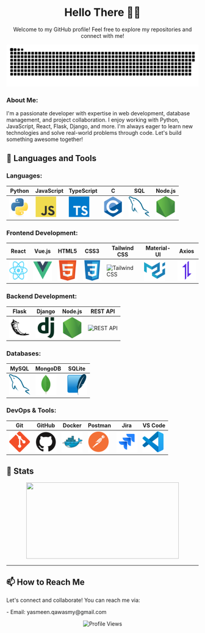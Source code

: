 <!-- Header Section -->
<h1 align="center">Hello There 🐱‍👤</h1>
<p align="center">Welcome to my GitHub profile! Feel free to explore my repositories and connect with me!</p>

<!-- GitHub Snake -->
<p align="center">
  <img width="1000" src="assets/github-snake.svg" alt="snake"/>
</p>

### About Me:
I'm a passionate developer with expertise in web development, database management, and project collaboration. I enjoy working with Python, JavaScript, React, Flask, Django, and more. I'm always eager to learn new technologies and solve real-world problems through code. Let's build something awesome together!

## 💢 Languages and Tools

### Languages:
| Python | JavaScript | TypeScript | C | SQL | Node.js |
|--------|------------|------------|---|-----|---------|
| <img src="https://github.com/devicons/devicon/blob/master/icons/python/python-original.svg" title="Python" alt="Python" width="55" height="55"/> | <img src="https://github.com/devicons/devicon/blob/master/icons/javascript/javascript-original.svg" title="JavaScript" alt="JavaScript" width="55" height="55"/> | <img src="https://github.com/devicons/devicon/blob/master/icons/typescript/typescript-original.svg" title="TypeScript" alt="TypeScript" width="55" height="55"/> | <img src="https://github.com/devicons/devicon/blob/master/icons/c/c-original.svg" title="C" alt="C" width="55" height="55"/> | <img src="https://github.com/devicons/devicon/blob/master/icons/mysql/mysql-original.svg" title="SQL" alt="SQL" width="55" height="55"/> | <img src="https://github.com/devicons/devicon/blob/master/icons/nodejs/nodejs-original.svg" title="Node.js" alt="Node.js" width="55" height="55"/> |

### Frontend Development:
| React | Vue.js | HTML5 | CSS3 | Tailwind CSS | Material-UI | Axios |
|-------|--------|-------|------|--------------|-------------|-------|
| <img src="https://github.com/devicons/devicon/blob/master/icons/react/react-original.svg" title="React" alt="React" width="55" height="55"/> | <img src="https://github.com/devicons/devicon/blob/master/icons/vuejs/vuejs-original.svg" title="Vue.js" alt="Vue.js" width="55" height="55"/> | <img src="https://github.com/devicons/devicon/blob/master/icons/html5/html5-original.svg" title="HTML5" alt="HTML5" width="55" height="55"/> | <img src="https://github.com/devicons/devicon/blob/master/icons/css3/css3-original.svg" title="CSS3" alt="CSS3" width="55" height="55"/> | <img src="https://raw.githubusercontent.com/tailwindlabs/tailwindcss/master/.github/logo-light.svg" title="Tailwind CSS" alt="Tailwind CSS" width="55" height="55"/> | <img src="https://github.com/devicons/devicon/blob/master/icons/materialui/materialui-original.svg" title="Material-UI" alt="Material-UI" width="55" height="55"/> | <img src="https://github.com/devicons/devicon/blob/master/icons/axios/axios-plain.svg" title="Axios" alt="Axios" width="55" height="55"/> |

### Backend Development:
| Flask | Django | Node.js | REST API |
|-------|--------|---------|----------|
| <img src="https://github.com/devicons/devicon/blob/master/icons/flask/flask-original.svg" title="Flask" alt="Flask" width="55" height="55"/> | <img src="https://github.com/devicons/devicon/blob/master/icons/django/django-plain.svg" title="Django" alt="Django" width="55" height="55"/> | <img src="https://github.com/devicons/devicon/blob/master/icons/nodejs/nodejs-original.svg" title="Node.js" alt="Node.js" width="55" height="55"/> | <img src="https://github.com/devicons/devicon/blob/master/icons/api/api-plain.svg" title="REST API" alt="REST API" width="55" height="55"/> |

### Databases:
| MySQL | MongoDB | SQLite |
|-------|---------|--------|
| <img src="https://github.com/devicons/devicon/blob/master/icons/mysql/mysql-original.svg" title="MySQL" alt="MySQL" width="55" height="55"/> | <img src="https://github.com/devicons/devicon/blob/master/icons/mongodb/mongodb-original.svg" title="MongoDB" alt="MongoDB" width="55" height="55"/> | <img src="https://github.com/devicons/devicon/blob/master/icons/sqlite/sqlite-original.svg" title="SQLite" alt="SQLite" width="55" height="55"/> |

### DevOps & Tools:
| Git | GitHub | Docker | Postman | Jira | VS Code |
|-----|--------|--------|---------|------|---------|
| <img src="https://github.com/devicons/devicon/blob/master/icons/git/git-original.svg" title="Git" alt="Git" width="55" height="55"/> | <img src="https://github.com/devicons/devicon/blob/master/icons/github/github-original.svg" title="GitHub" alt="GitHub" width="55" height="55"/> | <img src="https://github.com/devicons/devicon/blob/master/icons/docker/docker-original.svg" title="Docker" alt="Docker" width="55" height="55"/> | <img src="https://github.com/devicons/devicon/blob/master/icons/postman/postman-original.svg" title="Postman" alt="Postman" width="55" height="55"/> | <img src="https://github.com/devicons/devicon/blob/master/icons/jira/jira-original.svg" title="Jira" alt="Jira" width="55" height="55"/> | <img src="https://github.com/devicons/devicon/blob/master/icons/vscode/vscode-original.svg" title="VS Code" alt="VS Code" width="55" height="55"/> |

## 💢 Stats
<p align="center">
  <img width="400" height="200" src="https://github-readme-stats.vercel.app/api/top-langs/?username=yasmeenq&size_weight=0.0005&count_weight=0.3&layout=compact&theme=vision-friendly-dark">
</p>

---

<!-- How to Reach Me Section -->
<h2 align="left">📫 How to Reach Me</h2>
<p>
  Let's connect and collaborate! You can reach me via:
  <br>
</p>
  - Email: yasmeen.qawasmy@gmail.com
</p>


<div align="center">
  <img src="https://komarev.com/ghpvc/?username=yasmeenq&style=for-the-badge&color=orange" alt="Profile Views"/>
</div>

